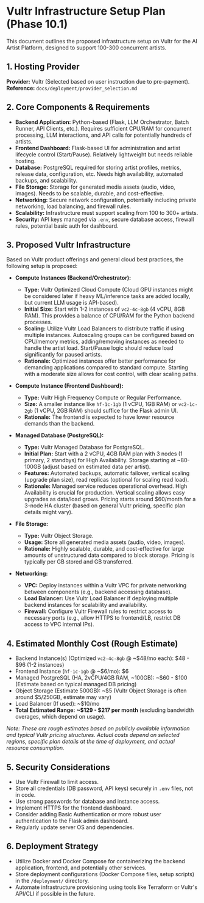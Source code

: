 # Vultr Infrastructure Setup Plan (Phase 10.1)

This document outlines the proposed infrastructure setup on Vultr for the AI Artist Platform, designed to support 100-300 concurrent artists.

## 1. Hosting Provider

**Provider:** Vultr (Selected based on user instruction due to pre-payment).
**Reference:** `docs/deployment/provider_selection.md`

## 2. Core Components & Requirements

*   **Backend Application:** Python-based (Flask, LLM Orchestrator, Batch Runner, API Clients, etc.). Requires sufficient CPU/RAM for concurrent processing, LLM interactions, and API calls for potentially hundreds of artists.
*   **Frontend Dashboard:** Flask-based UI for administration and artist lifecycle control (Start/Pause). Relatively lightweight but needs reliable hosting.
*   **Database:** PostgreSQL required for storing artist profiles, metrics, release data, configuration, etc. Needs high availability, automated backups, and scalability.
*   **File Storage:** Storage for generated media assets (audio, video, images). Needs to be scalable, durable, and cost-effective.
*   **Networking:** Secure network configuration, potentially including private networking, load balancing, and firewall rules.
*   **Scalability:** Infrastructure must support scaling from 100 to 300+ artists.
*   **Security:** API keys managed via `.env`, secure database access, firewall rules, potential basic auth for dashboard.

## 3. Proposed Vultr Infrastructure

Based on Vultr product offerings and general cloud best practices, the following setup is proposed:

*   **Compute Instances (Backend/Orchestrator):**
    *   **Type:** Vultr Optimized Cloud Compute (Cloud GPU instances might be considered later if heavy ML/inference tasks are added locally, but current LLM usage is API-based).
    *   **Initial Size:** Start with 1-2 instances of `vc2-4c-8gb` (4 vCPU, 8GB RAM). This provides a balance of CPU/RAM for the Python backend processes.
    *   **Scaling:** Utilize Vultr Load Balancers to distribute traffic if using multiple instances. Autoscaling groups can be configured based on CPU/memory metrics, adding/removing instances as needed to handle the artist load. Start/Pause logic should reduce load significantly for paused artists.
    *   **Rationale:** Optimized instances offer better performance for demanding applications compared to standard compute. Starting with a moderate size allows for cost control, with clear scaling paths.

*   **Compute Instance (Frontend Dashboard):**
    *   **Type:** Vultr High Frequency Compute or Regular Performance.
    *   **Size:** A smaller instance like `hf-1c-1gb` (1 vCPU, 1GB RAM) or `vc2-1c-2gb` (1 vCPU, 2GB RAM) should suffice for the Flask admin UI.
    *   **Rationale:** The frontend is expected to have lower resource demands than the backend.

*   **Managed Database (PostgreSQL):**
    *   **Type:** Vultr Managed Database for PostgreSQL.
    *   **Initial Plan:** Start with a 2 vCPU, 4GB RAM plan with 3 nodes (1 primary, 2 standbys) for High Availability. Storage starting at ~80-100GB (adjust based on estimated data per artist).
    *   **Features:** Automated backups, automatic failover, vertical scaling (upgrade plan size), read replicas (optional for scaling read load).
    *   **Rationale:** Managed service reduces operational overhead. High Availability is crucial for production. Vertical scaling allows easy upgrades as data/load grows. Pricing starts around $60/month for a 3-node HA cluster (based on general Vultr pricing, specific plan details might vary).

*   **File Storage:**
    *   **Type:** Vultr Object Storage.
    *   **Usage:** Store all generated media assets (audio, video, images).
    *   **Rationale:** Highly scalable, durable, and cost-effective for large amounts of unstructured data compared to block storage. Pricing is typically per GB stored and GB transferred.

*   **Networking:**
    *   **VPC:** Deploy instances within a Vultr VPC for private networking between components (e.g., backend accessing database).
    *   **Load Balancer:** Use Vultr Load Balancer if deploying multiple backend instances for scalability and availability.
    *   **Firewall:** Configure Vultr Firewall rules to restrict access to necessary ports (e.g., allow HTTPS to frontend/LB, restrict DB access to VPC internal IPs).

## 4. Estimated Monthly Cost (Rough Estimate)

*   Backend Instance(s) (Optimized `vc2-4c-8gb` @ ~$48/mo each): $48 - $96 (1-2 instances)
*   Frontend Instance (`hf-1c-1gb` @ ~$6/mo): $6
*   Managed PostgreSQL (HA, 2vCPU/4GB RAM, ~100GB): ~$60 - $100 (Estimate based on typical managed DB pricing)
*   Object Storage (Estimate 500GB): ~$5 (Vultr Object Storage is often around $5/250GB, estimate may vary)
*   Load Balancer (If used): ~$10/mo
*   **Total Estimated Range:** **~$129 - $217 per month** (excluding bandwidth overages, which depend on usage).

*Note: These are rough estimates based on publicly available information and typical Vultr pricing structures. Actual costs depend on selected regions, specific plan details at the time of deployment, and actual resource consumption.* 

## 5. Security Considerations

*   Use Vultr Firewall to limit access.
*   Store all credentials (DB password, API keys) securely in `.env` files, not in code.
*   Use strong passwords for database and instance access.
*   Implement HTTPS for the frontend dashboard.
*   Consider adding Basic Authentication or more robust user authentication to the Flask admin dashboard.
*   Regularly update server OS and dependencies.

## 6. Deployment Strategy

*   Utilize Docker and Docker Compose for containerizing the backend application, frontend, and potentially other services.
*   Store deployment configurations (Docker Compose files, setup scripts) in the `/deployment/` directory.
*   Automate infrastructure provisioning using tools like Terraform or Vultr's API/CLI if possible in the future.

